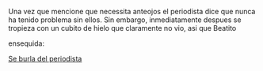 Una vez que mencione que necessita anteojos el periodista dice que nunca ha tenido problema sin ellos. 
Sin embargo, inmediatamente despues se tropieza con un cubito de hielo que claramente no vio, asi que
Beatito

ensequida:

[Se burla del periodista](../burla-periodista/burla-periodista.md)